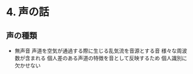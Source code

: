 <!-- 自動生成されたプリアンブル ここから -->
<!-- // $width:"841.89" -->
<!-- // $height:"595.28" -->
<!-- // $page_number:"true" -->
<!-- // $page:"50" -->
<!-- // $absolute_page:"50" -->
<!-- // $h2:"none" -->
<!-- // $h3:"none" -->
<!-- // $title:"true" -->
<!-- // $state_title:"2" -->
<!-- 自動生成されたプリアンブル ここまで -->

<!-- 前のページから引き継いだタイトル ここから -->
<!-- 前のページから引き継いだタイトル ここまで -->
# 4. 声の話
## 声の種類
* 無声音
声道を空気が通過する際に生じる乱気流を音源とする音
様々な周波数が含まれる
個人差のある声道の特徴を音として反映するため
個人識別に欠かせない

